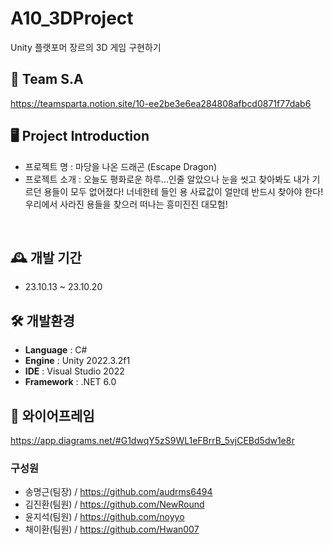 # A10_3DProject
Unity 플랫포머 장르의 3D 게임 구현하기

## 🎈 Team S.A
https://teamsparta.notion.site/10-ee2be3e6ea284808afbcd0871f77dab6

## 🖥️ Project Introduction
- 프로젝트 명 : 마당을 나온 드래곤 (Escape Dragon)
- 프로젝트 소개 : 오늘도 평화로운 하루…인줄 알았으나 눈을 씻고 찾아봐도 내가 기르던 용들이 모두 없어졌다! 너네한테 들인 용 사료값이 얼만데 반드시 찾아야 한다! 우리에서 사라진 용들을 찾으러 떠나는 흥미진진 대모험!
<br>

## 🕰️ 개발 기간
* 23.10.13 ~ 23.10.20

## 🛠 개발환경
- **Language** : C#
- **Engine** : Unity 2022.3.2f1
- **IDE** : Visual Studio 2022
- **Framework** : .NET 6.0

## 📃 와이어프레임
https://app.diagrams.net/#G1dwqY5zS9WL1eFBrrB_5vjCEBd5dw1e8r

### 구성원
 - 송명근(팀장) / https://github.com/audrms6494
 - 김진환(팀원) / https://github.com/NewRound
 - 윤지석(팀원) / https://github.com/noyyo
 - 채이환(팀원) / https://github.com/Hwan007
